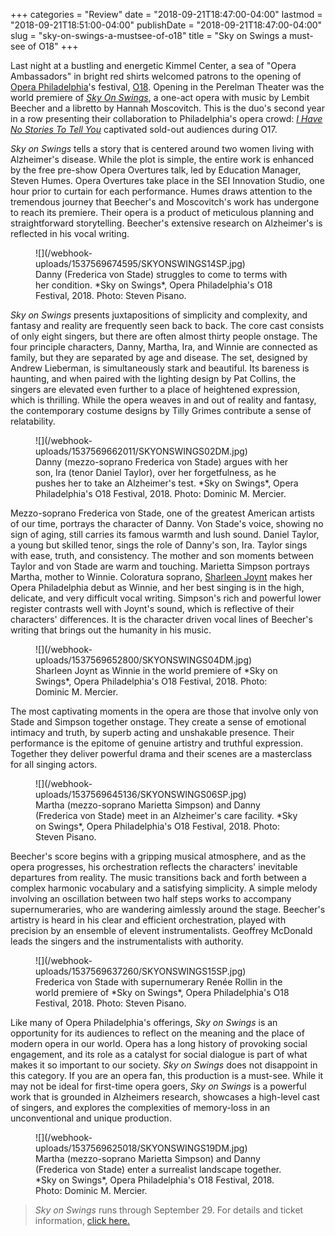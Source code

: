 +++
categories = "Review"
date = "2018-09-21T18:47:00-04:00"
lastmod = "2018-09-21T18:51:00-04:00"
publishDate = "2018-09-21T18:47:00-04:00"
slug = "sky-on-swings-a-mustsee-of-o18"
title = "Sky on Swings a must-see of O18"
+++

Last night at a bustling and energetic Kimmel Center, a sea of "Opera Ambassadors" in bright red shirts welcomed patrons to the opening of [Opera Philadelphia](/scene/companies/opera-philadelphia/)'s festival, [O18](https://www.operaphila.org/festival/). Opening in the Perelman Theater was the world premiere of [*Sky On Swings*](https://www.operaphila.org/whats-on/on-stage-2018-2019/sky-on-swings/), a one-act opera with music by Lembit Beecher and a libretto by Hannah Moscovitch. This is the duo's second year in a row presenting their collaboration to Philadelphia's opera crowd: [*I Have No Stories To Tell You*](/war-stories-o17/) captivated sold-out audiences during O17.

*Sky on Swings* tells a story that is centered around two women living with Alzheimer's disease. While the plot is simple, the entire work is enhanced by the free pre-show Opera Overtures talk, led by Education Manager, Steven Humes. Opera Overtures take place in the SEI Innovation Studio, one hour prior to curtain for each performance. Humes draws attention to the tremendous journey that Beecher's and Moscovitch's work has undergone to reach its premiere. Their opera is a product of meticulous planning and straightforward storytelling. Beecher's extensive research on Alzheimer's is reflected in his vocal writing.

<figure data-type="image">
![](/webhook-uploads/1537569674595/SKYONSWINGS14SP.jpg)
<figcaption>Danny (Frederica von Stade) struggles to come to terms with her condition. *Sky on Swings*, Opera Philadelphia's O18 Festival, 2018. Photo: Steven Pisano.</figcaption>
</figure>

*Sky on Swings* presents juxtapositions of simplicity and complexity, and fantasy and reality are frequently seen back to back. The core cast consists of only eight singers, but there are often almost thirty people onstage. The four principle characters, Danny, Martha, Ira, and Winnie are connected as family, but they are separated by age and disease. The set, designed by Andrew Lieberman, is simultaneously stark and beautiful. Its bareness is haunting, and when paired with the lighting design by Pat Collins, the singers are elevated even further to a place of heightened expression, which is thrilling. While the opera weaves in and out of reality and fantasy, the contemporary costume designs by Tilly Grimes contribute a sense of relatability.

<figure data-type="image">
![](/webhook-uploads/1537569662011/SKYONSWINGS02DM.jpg)
<figcaption>Danny (mezzo-soprano Frederica von Stade) argues with her son, Ira (tenor Daniel Taylor), over her forgetfulness, as he pushes her to take an Alzheimer's test. *Sky on Swings*, Opera Philadelphia's O18 Festival, 2018. Photo: Dominic M. Mercier.</figcaption>
</figure>

Mezzo-soprano Frederica von Stade, one of the greatest American artists of our time, portrays the character of Danny. Von Stade's voice, showing no sign of aging, still carries its famous warmth and lush sound. Daniel Taylor, a young but skilled tenor, sings the role of Danny's son, Ira. Taylor sings with ease, truth, and consistency. The mother and son moments between Taylor and von Stade are warm and touching. Marietta Simpson portrays Martha, mother to Winnie. Coloratura soprano, [Sharleen Joynt](/scene/people/sharleen-joynt/) makes her Opera Philadelphia debut as Winnie, and her best singing is in the high, delicate, and very difficult vocal writing. Simpson's rich and powerful lower register contrasts well with Joynt's sound, which is reflective of their characters' differences. It is the character driven vocal lines of Beecher's writing that brings out the humanity in his music. 

<figure data-type="image">
![](/webhook-uploads/1537569652800/SKYONSWINGS04DM.jpg)
<figcaption>Sharleen Joynt as Winnie in the world premiere of *Sky on Swings*, Opera Philadelphia's O18 Festival, 2018. Photo: Dominic M. Mercier.</figcaption>
</figure>

The most captivating moments in the opera are those that involve only von Stade and Simpson together onstage. They create a sense of emotional intimacy and truth, by superb acting and unshakable presence.  Their performance is the epitome of genuine artistry and truthful expression. Together they deliver powerful drama and their scenes are a masterclass for all singing actors.

<figure data-type="image">
![](/webhook-uploads/1537569645136/SKYONSWINGS06SP.jpg)
<figcaption>Martha (mezzo-soprano Marietta Simpson) and Danny (Frederica von Stade) meet in an Alzheimer's care facility. *Sky on Swings*, Opera Philadelphia's O18 Festival, 2018. Photo: Steven Pisano.</figcaption>
</figure>

Beecher's score begins with a gripping musical atmosphere, and as the opera progresses, his orchestration reflects the characters' inevitable departures from reality. The music transitions back and forth between a complex harmonic vocabulary and a satisfying simplicity. A simple melody involving an oscillation between two half steps works to accompany supernumeraries, who are wandering aimlessly around the stage. Beecher's artistry is heard in his clear and efficient orchestration, played with precision by an ensemble of elevent instrumentalists. Geoffrey McDonald leads the singers and the instrumentalists with authority.

<figure data-type="image">
![](/webhook-uploads/1537569637260/SKYONSWINGS15SP.jpg)
<figcaption>Frederica von Stade with supernumerary Renée Rollin in the world premiere of *Sky on Swings*, Opera Philadelphia's O18 Festival, 2018. Photo: Steven Pisano.</figcaption>
</figure>

Like many of Opera Philadelphia's offerings, *Sky on Swings* is an opportunity for its audiences to reflect on the meaning and the place of modern opera in our world. Opera has a long history of provoking social engagement, and its role as a catalyst for social dialogue is part of what makes it so important to our society. *Sky on Swings* does not disappoint in this category. If you are an opera fan, this production is a must-see. While it may not be ideal for first-time opera goers, *Sky on Swings* is a powerful work that is grounded in Alzheimers research, showcases a high-level cast of singers, and explores the complexities of memory-loss in an unconventional and unique production. 

<figure data-type="image">
![](/webhook-uploads/1537569625018/SKYONSWINGS19DM.jpg)
<figcaption>Martha (mezzo-soprano Marietta Simpson) and Danny (Frederica von Stade) enter a surrealist landscape together. *Sky on Swings*, Opera Philadelphia's O18 Festival, 2018. Photo: Dominic M. Mercier.</figcaption>
</figure>

>*Sky on Swings* runs through September 29. For details and ticket information, [click here.](https://www.operaphila.org/whats-on/on-stage-2018-2019/sky-on-swings/)
